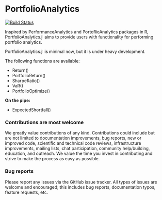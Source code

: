 # PortfolioAnalytics

[![Build Status](https://github.com/doganmehmet/PortfolioAnalytics.jl/actions/workflows/CI.yml/badge.svg?branch=main)](https://github.com/doganmehmet/PortfolioAnalytics.jl/actions/workflows/CI.yml?query=branch%3Amain)

Inspired by PerformanceAnalytics and PortoflioAnalytics packages in R, PortfolioAnalytics.jl aims to provide users with functionality for performing portfolio analytics.

PortfolioAnalytics.jl is minimal now, but it is under heavy development. 

The following functions are available:
* Return()
* PortfolioReturn()
* SharpeRatio()
* VaR()
* PortfolioOptimize()

**On the pipe:**
* ExpectedShortfall()

### Contributions are most welcome
We greatly value contributions of any kind. Contributions could include but are not limited to documentation improvements, bug reports, new or improved code, scientific and technical code reviews, infrastructure improvements, mailing lists, chat participation, community help/building, education, and outreach. We value the time you invest in contributing and strive to make the process as easy as possible. 


### Bug reports
Please report any issues via the GitHub issue tracker. All types of issues are welcome and encouraged; this includes bug reports, documentation typos, feature requests, etc.

